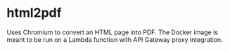 # html2pdf

Uses Chromium to convert an HTML page into PDF.
The Docker image is meant to be run on a Lambda function with API Gateway proxy integration.